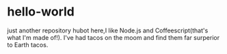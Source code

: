 # hello-world
just another repository
hubot here,I like Node.js and Coffeescript(that's what I'm made of!).
I've had tacos on the moom and find them far surperior to Earth tacos.
